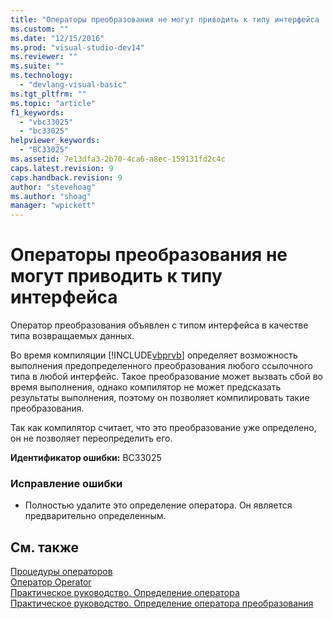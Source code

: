```yaml
---
title: "Операторы преобразования не могут приводить к типу интерфейса | Microsoft Docs"
ms.custom: ""
ms.date: "12/15/2016"
ms.prod: "visual-studio-dev14"
ms.reviewer: ""
ms.suite: ""
ms.technology: 
  - "devlang-visual-basic"
ms.tgt_pltfrm: ""
ms.topic: "article"
f1_keywords: 
  - "vbc33025"
  - "bc33025"
helpviewer_keywords: 
  - "BC33025"
ms.assetid: 7e13dfa3-2b70-4ca6-a8ec-159131fd2c4c
caps.latest.revision: 9
caps.handback.revision: 9
author: "stevehoag"
ms.author: "shoag"
manager: "wpickett"
---
```

# Операторы преобразования не могут приводить к типу интерфейса
Оператор преобразования объявлен с типом интерфейса в качестве типа возвращаемых данных.  
  
 Во время компиляции [!INCLUDE[vbprvb](../dotnet/includes/vbprvb_md.md)] определяет возможность выполнения предопределенного преобразования любого ссылочного типа в любой интерфейс. Такое преобразование может вызвать сбой во время выполнения, однако компилятор не может предсказать результаты выполнения, поэтому он позволяет компилировать такие преобразования.  
  
 Так как компилятор считает, что это преобразование уже определено, он не позволяет переопределить его.  
  
 **Идентификатор ошибки:** BC33025  
  
### Исправление ошибки  
  
-   Полностью удалите это определение оператора. Он является предварительно определенным.  
  
## См. также  
 [Процедуры операторов](../Topic/Operator%20Procedures%20\(Visual%20Basic\).md)   
 [Оператор Operator](../Topic/Operator%20Statement.md)   
 [Практическое руководство. Определение оператора](../Topic/How%20to:%20Define%20an%20Operator%20\(Visual%20Basic\).md)   
 [Практическое руководство. Определение оператора преобразования](../Topic/How%20to:%20Define%20a%20Conversion%20Operator%20\(Visual%20Basic\).md)